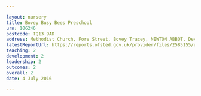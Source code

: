```yaml
---

layout: nursery
title: Bovey Busy Bees Preschool
urn: 106246
postcode: TQ13 9AD
address: Methodist Church, Fore Street, Bovey Tracey, NEWTON ABBOT, Devon, TQ13 9AD
latestReportUrl: https://reports.ofsted.gov.uk/provider/files/2585155/urn/106246.pdf
teaching: 2
development: 2
leadership: 2
outcomes: 2
overall: 2
date: 4 July 2016

---
```

